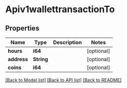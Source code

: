 # Apiv1wallettransactionTo

## Properties
Name | Type | Description | Notes
------------ | ------------- | ------------- | -------------
**hours** | **i64** |  | [optional] 
**address** | **String** |  | [optional] 
**coins** | **i64** |  | [optional] 

[[Back to Model list]](../README.md#documentation-for-models) [[Back to API list]](../README.md#documentation-for-api-endpoints) [[Back to README]](../README.md)


